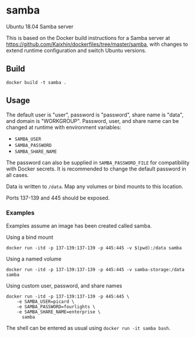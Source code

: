 # samba
Ubuntu 18.04 Samba server

This is based on the Docker build instructions for a Samba server at https://github.com/Kaixhin/dockerfiles/tree/master/samba, with changes to extend runtime configuration and switch Ubuntu versions.

## Build
`docker build -t samba .`

## Usage
The default user is "user", password is "password", share name is "data", and domain is "WORKGROUP". Password, user, and share name can be changed at runtime with environment variables:

* `SAMBA_USER`
* `SAMBA_PASSWORD`
* `SAMBA_SHARE_NAME`

The password can also be supplied in `SAMBA_PASSWORD_FILE` for compatibility with Docker secrets. It is recommended to change the default password in all cases.

Data is written to `/data`. Map any volumes or bind mounts to this location.

Ports 137-139 and 445 should be exposed.

### Examples
Examples assume an image has been created called samba.

Using a bind mount

`docker run -itd -p 137-139:137-139 -p 445:445 -v $(pwd):/data samba`

Using a named volume

`docker run -itd -p 137-139:137-139 -p 445:445 -v samba-storage:/data samba`

Using custom user, password, and share names

```
docker run -itd -p 137-139:137-139 -p 445:445 \
    -e SAMBA_USER=picard \
    -e SAMBA_PASSWORD=fourlights \
    -e SAMBA_SHARE_NAME=enterprise \
      samba
```

The shell can be entered as usual using `docker run -it samba bash`.

